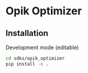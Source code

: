 # Opik Optimizer

## Installation

Development mode (editable)
```bash
cd sdks/opik_optimizer
pip install -e .
```
